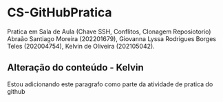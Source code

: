 # CS-GitHubPratica
Pratica em Sala de Aula (Chave SSH, Conflitos, Clonagem Reposiotorio)
Abraão Santiago Moreira (202201679), Giovanna Lyssa Rodrigues Borges Teles (202004754), Kelvin de Oliveira (202105042).

## Alteração do conteúdo - Kelvin

Estou adicionando este paragrafo como parte da atividade de pratica do github